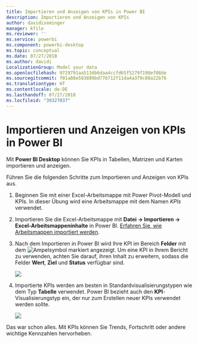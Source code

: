 ```yaml
---
title: Importieren und Anzeigen von KPIs in Power BI
description: Importieren und Anzeigen von KPIs
author: davidiseminger
manager: kfile
ms.reviewer: ''
ms.service: powerbi
ms.component: powerbi-desktop
ms.topic: conceptual
ms.date: 07/27/2018
ms.author: davidi
LocalizationGroup: Model your data
ms.openlocfilehash: 9729791aa513db6daa4ccfd65f5279f198ef08de
ms.sourcegitcommit: f01a88e583889bd77b712f11da4a379c88a22b76
ms.translationtype: HT
ms.contentlocale: de-DE
ms.lasthandoff: 07/27/2018
ms.locfileid: "39327037"
---
```

# <a name="import-and-display-kpis-in-power-bi"></a>Importieren und Anzeigen von KPIs in Power BI
Mit **Power BI Desktop** können Sie KPIs in Tabellen, Matrizen und Karten importieren und anzeigen.

Führen Sie die folgenden Schritte zum Importieren und Anzeigen von KPIs aus.

1. Beginnen Sie mit einer Excel-Arbeitsmappe mit Power Pivot-Modell und KPIs. In dieser Übung wird eine Arbeitsmappe mit dem Namen *KPIs* verwendet.

1. Importieren Sie die Excel-Arbeitsmappe mit **Datei -> Importieren -> Excel-Arbeitsmappeninhalte** in Power BI. [Erfahren Sie, wie Arbeitsmappen importiert werden](desktop-import-excel-workbooks.md). 

1. Nach dem Importieren in Power BI wird Ihre KPI im Bereich **Felder** mit dem ![Ampelsymbol](media/desktop-import-and-display-kpis/traffic.png) markiert angezeigt. Um eine KPI in Ihrem Bericht zu verwenden, achten Sie darauf, ihren Inhalt zu erweitern, sodass die Felder **Wert**, **Ziel** und **Status** verfügbar sind.

    ![](media/desktop-import-and-display-kpis/desktoppreviewfeatureon2.png)

1. Importierte KPIs werden am besten in Standardvisualisierungstypen wie dem Typ **Tabelle** verwendet. Power BI bezieht auch den **KPI**-Visualisierungstyp ein, der nur zum Erstellen neuer KPIs verwendet werden sollte.
   
    ![](media/desktop-import-and-display-kpis/desktoppreviewfeatureon3.png)

Das war schon alles. Mit KPIs können Sie Trends, Fortschritt oder andere wichtige Kennzahlen hervorheben.
